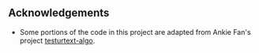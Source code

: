 ## Acknowledgements

- Some portions of the code in this project are adapted from Ankie Fan's project [testurtext-algo](https://github.com/AnkieFan/testurtext-algo/tree/main).